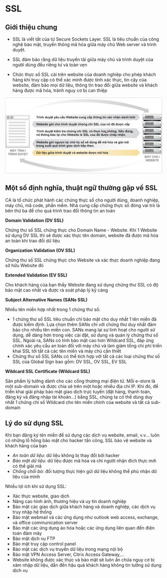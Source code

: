 # SSL

## Giới thiệu chung

- SSL là viết tắt của từ Secure Sockets Layer. SSL là tiêu chuẩn của công nghệ bảo mật, truyền thông mã hóa giữa máy chủ Web server và trình duyệt. 

- SSL đảm bảo rằng dữ liệu truyền tải giữa máy chủ và trình duyệt của người dùng đều riêng tư và toàn vẹn

- Chức thực số SSL cài trên website của doanh nghiệp cho phép khách hàng khi truy cập có thể xác minh được tính xác thực, tin cậy của website, đảm bảo mọi dữ liệu, thông tin trao đổi giữa website và khách hàng được mã hóa, tránh nguy cơ bị can thiệp

![](../images/SSL.png)

## Một số định nghĩa, thuật ngữ thường gặp về SSL

CA là tổ chức phát hành các chứng thực số cho người dùng, doanh nghiệp, máy chủ, mã code, phần mềm. Nhà cung cấp chứng thực số đóng vai trò là bên thứ ba để cho quá trình trao đổi thông tin an toàn

**Domain Validation (DV SSL)**

Chứng thư số SSL chứng thực cho Domain Name - Website. Khi 1 Website sử dụng DV SSL thì sẽ được xác thực tên domain, website đã được mã hóa an toàn khi trao đổi dữ liệu

**Organization Validation (OV SSL)**

Chứng thư số SSL chứng thực cho Website và xác thực doanh nghiệp đang sở hữu Website đó

**Extended Validation (EV SSL)**

Cho khách hàng của bạn thấy Website đang sử dụng chứng thư SSL có độ bảo mật cao nhất và được rà soát pháp lý kỹ càng

**Subject Alternative Names (SANs SSL)**

Nhiều tên miền hợp nhất trong 1 chứng thư số:
- 1 chứng thư số SSL tiêu chuẩn chỉ bảo mật cho duy nhất 1 tên miền đã được kiểm định. Lựa chọn thêm SANs chỉ với chứng thư duy nhất đảm bảo cho nhiều tên miền con. SANs mang lại sự linh hoạt cho người sử dụng, dễ dàng hơn trong việc cài đặt, sử dụng và quản lý chứng thư số SSL. Ngoài ra, SANs có tính bảo mật cao hơn Wildcard SSL, đáp ứng chính xác yêu cầu an toàn đối với máy chủ và làm giảm tổng chi phí triển khai SSL tới tất cả các tên miền và máy chủ cần thiết
- Chứng thư số SSL SANs có thể tích hợp với tất cả các loại chứng thư số SSL của Global Sign bao gồm: DV SSL, OV SSL, EV SSL

**Wildcard SSL Certificate (Wildcard SSL)**

Sản phẩm lý tưởng dành cho các cổng thương mại điện tử. Mỗi e-store là một sub-domain và được chia sẻ trên một hoặc nhiều địa chỉ IP. Khi đó, để triển khai giải pháp bảo mật giao dịch trực tuyến (đặt hàng, thanh toán, đăng ký và đăng nhập tài khoản...) bằng SSL, chúng ta có thể dùng duy nhất 1 chứng chỉ số Wildcard cho tên miền chính của website và tất cả sub-domain

## Lý do sử dụng SSL

Khi bạn đăng ký tên miền để sử dụng các dịch vụ website, email, v.v... luôn có những lỗ hổng bảo mật cho hacker tấn công, SSL bảo vệ website và khách hàng của bạn
- *An toàn dữ liệu*: dữ liệu không bị thay đổi bởi hacker
- *Bảo mật dữ liệu*: dữ liệu được mã hóa và chỉ người nhận đích thực mới có thể giải mã
- *Chống chối bỏ*: đối tượng thực hiện gửi dữ liệu không thể phủ nhận dữ liệu của mình

Nhiều lợi ích khi sử dụng SSL:
- Xác thực website, giao dịch
- Nâng cao hình ảnh, thương hiệu và uy tín doanh nghiệp
- Bảo mật các giao dịch giữa khách hàng và doanh nghiệp, các dịch vụ truy nhập hệ thống
- Bảo mật webmail và các ứng dụng như outlook web access, exchange, và office communication server
- Bảo mật các ứng dụng ảo hóa hoặc các ứng dụng liên quan đến điện toán đám mây
- Bảo mật dịch vụ FTP
- Bảo mật truy cập control panel
- Bảo mật các dịch vụ truyền dữ liệu trong mạng nội bộ
- Bảo mật VPN Access Server, Citrix Access Gateway,...
- Website không được xác thực và bảo mật sẽ luôn ẩn chứa nguy cơ bị xâm nhập dữ liệu, dẫn đến hậu quả khách hàng không tin tưởng sử dụng dịch vụ